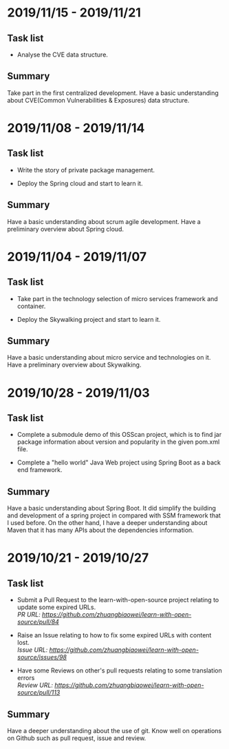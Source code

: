 # 2019/11/15 - 2019/11/21

## Task list

- Analyse the CVE data structure.
  
## Summary

Take part in the first centralized development. Have a basic understanding about CVE(Common Vulnerabilities & Exposures) data structure.


# 2019/11/08 - 2019/11/14

## Task list

- Write the story of private package management.

- Deploy the Spring cloud and start to learn it.
  
## Summary

Have a basic understanding about scrum agile development. Have a preliminary overview about Spring cloud.


# 2019/11/04 - 2019/11/07

## Task list

- Take part in the technology selection of micro services framework and container.

- Deploy the Skywalking project and start to learn it.
  
## Summary

Have a basic understanding about micro service and technologies on it. Have a preliminary overview about Skywalking.


# 2019/10/28 - 2019/11/03

## Task list

- Complete a submodule demo of this OSScan project, which is to find jar package information about version and popularity in the given pom.xml file.

- Complete a "hello world" Java Web project using Spring Boot as a back end framework.
  
## Summary

Have a basic understanding about Spring Boot. It did simplify the building and development of a spring project in compared with SSM framework that I used before. On the other hand, I have a deeper understanding about Maven that it has many APIs about the dependencies information.


# 2019/10/21 - 2019/10/27

## Task list

- Submit a Pull Request to the learn-with-open-source project relating to update some expired URLs. 
  <br/>*PR URL: https://github.com/zhuangbiaowei/learn-with-open-source/pull/84*

- Raise an Issue relating to how to fix some expired URLs with content lost.
  <br/> *Issue URL: https://github.com/zhuangbiaowei/learn-with-open-source/issues/98*
  
- Have some Reviews on other's pull requests relating to some translation errors
  <br/> *Review URL: https://github.com/zhuangbiaowei/learn-with-open-source/pull/113*
  
## Summary

Have a deeper understanding about the use of git. Know well on operations on Github such as pull request, issue and review.
